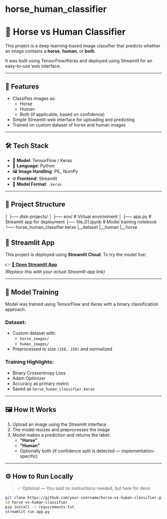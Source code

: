 # horse_human_classifier

# 🐴 Horse vs Human Classifier

This project is a deep learning-based image classifier that predicts whether an image contains a **horse**, **human**, or **both**.

It was built using TensorFlow/Keras and deployed using Streamlit for an easy-to-use web interface.

---

## 📌 Features

- Classifies images as:
  - Horse
  - Human
  - Both (if applicable, based on confidence)
- Simple Streamlit web interface for uploading and predicting
- Trained on custom dataset of horse and human images

---

## 🛠️ Tech Stack

- 🧠 **Model**: TensorFlow / Keras
- 🐍 **Language**: Python
- 🖼️ **Image Handling**: PIL, NumPy
- 🌐 **Frontend**: Streamlit
- 🔢 **Model Format**: `.keras`

---

## 📁 Project Structure

│
├── disk-projects/ 
│
├── env/ # Virtual environment
│
├── app.py # Streamlit app for deployment
├── file_01.ipynb # Model training notebook
└── horse_human_classifier.keras
|__dataset
        |__human
        |__horse

## 🚀 Streamlit App

This project is deployed using **Streamlit Cloud**. To try the model live:

👉 **[🔗 Open Streamlit App](#)**  
_(Replace this with your actual Streamlit app link)_

---

## 🧪 Model Training

Model was trained using TensorFlow and Keras with a binary classification approach.

### Dataset:
- Custom dataset with:
  - `horse_images/`
  - `human_images/`
- Preprocessed to size `(150, 150)` and normalized

### Training Highlights:
- Binary Crossentropy Loss
- Adam Optimizer
- Accuracy as primary metric
- Saved as `horse_human_classifier.keras`

---

## 🖼️ How It Works

1. Upload an image using the Streamlit interface
2. The model resizes and preprocesses the image
3. Model makes a prediction and returns the label:
   - **"Horse"**
   - **"Human"**
   - Optionally both (if confidence split is detected — implementation-specific)

---

## ⚙️ How to Run Locally

> ✅ Optional — You said no instructions needed, but here for devs:

```bash
git clone https://github.com/your-username/horse-vs-human-classifier.git
cd horse-vs-human-classifier
pip install -r requirements.txt
streamlit run app.py
